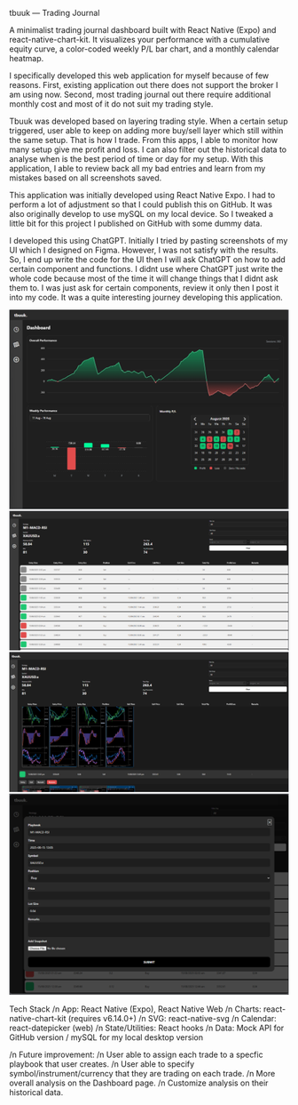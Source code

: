 tbuuk — Trading Journal

A minimalist trading journal dashboard built with React Native (Expo) and react-native-chart-kit.
It visualizes your performance with a cumulative equity curve, a color-coded weekly P/L bar chart, and a monthly calendar heatmap.

I specifically developed this web application for myself because of few reasons.
First, existing application out there does not support the broker I am using now. Second, most trading journal out there require additional monthly cost and most of it do not suit my trading style.

Tbuuk was developed based on layering trading style. When a certain setup triggered, user able to keep on adding more buy/sell layer which still within the same setup. That is how I trade. From this apps, I able to monitor how many setup give me profit and loss. I can also filter out the historical data to analyse when is the best period of time or day for my setup. With this application, I able to review back all my bad entries and learn from my mistakes based on all screenshots saved. 

This application was initially developed using React Native Expo. I had to perform a lot of adjustment so that I could publish this on GitHub. It was also originally develop to use mySQL on my local device. So I tweaked a little bit for this project I published on GitHub with some dummy data.

I developed this using ChatGPT. Initially I tried by pasting screenshots of my UI which I designed on Figma. However, I was not satisfy with the results. So, I end up write the code for the UI then I will ask ChatGPT on how to add certain component and functions. I didnt use where ChatGPT just write the whole code because most of the time it will change things that I didnt ask them to. I was just ask for certain components, review it only then I post it into my code. It was a quite interesting journey developing this application.

![Dashboard](assets/DashboardScreen.png)
![List of Trades](assets/ListTrades.png)
![Historical](assets/HistoryScreen.png)
![Add Trade](assets/AddTrades.png)

Tech Stack
/n App: React Native (Expo), React Native Web
/n Charts: react-native-chart-kit (requires v6.14.0+)
/n SVG: react-native-svg
/n Calendar: react-datepicker (web)
/n State/Utilities: React hooks
/n Data: Mock API for GitHub version / mySQL for my local desktop version

/n Future improvement:
/n User able to assign each trade to a specfic playbook that user creates.
/n User able to specify symbol/instrument/currency that they are trading on each trade.
/n More overall analysis on the Dashboard page.
/n Customize analysis on their historical data.

